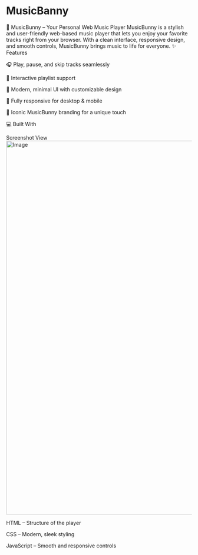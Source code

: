 # MusicBanny
🎵 MusicBunny – Your Personal Web Music Player MusicBunny is a stylish and user-friendly web-based music player that lets you enjoy your favorite tracks right from your browser. With a clean interface, responsive design, and smooth controls, MusicBunny brings music to life for everyone.
✨ Features

🎧 Play, pause, and skip tracks seamlessly

📜 Interactive playlist support

🎨 Modern, minimal UI with customizable design

📱 Fully responsive for desktop & mobile

🐇 Iconic MusicBunny branding for a unique touch

💻 Built With

Screenshot View
<img width="1919" height="1015" alt="Image" src="https://github.com/user-attachments/assets/b7e5d638-d6f5-4008-9d02-043aa54021eb" />

HTML – Structure of the player

CSS – Modern, sleek styling

JavaScript – Smooth and responsive controls

